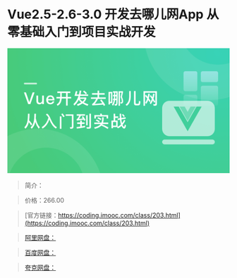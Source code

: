 # Vue2.5-2.6-3.0 开发去哪儿网App 从零基础入门到项目实战开发

![img](../../assets/5fd1898f0939ab3605400304.png)

> 简介：

> 价格：266.00

> [官方链接：https://coding.imooc.com/class/203.html](https://coding.imooc.com/class/203.html)

> [阿里网盘：]()

> [百度网盘：]()

> [夸克网盘：]()

